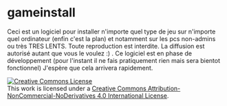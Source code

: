 # gameinstall
Ceci est un logiciel pour installer n'importe quel type de jeu sur n'importe quel ordinateur (enfin c'est la plan) et notamment sur les pcs non-admins ou très TRES LENTS.
Toute reproduction est interdite. La diffusion est autorisé autant que vous le voulez :) .
Ce logiciel est en phase de développement (pour l'instant il ne fais pratiquement rien mais sera bientot fonctionnel)
J'espère que cela arrivera rapidement.




<a rel="license" href="http://creativecommons.org/licenses/by-nc-nd/4.0/"><img alt="Creative Commons License" style="border-width:0" src="https://i.creativecommons.org/l/by-nc-nd/4.0/80x15.png" /></a><br />This work is licensed under a <a rel="license" href="http://creativecommons.org/licenses/by-nc-nd/4.0/">Creative Commons Attribution-NonCommercial-NoDerivatives 4.0 International License</a>.
